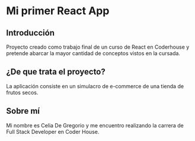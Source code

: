 # Mi primer React App

## Introducción

Proyecto creado como trabajo final de un curso de React en Coderhouse y pretende abarcar la mayor cantidad de conceptos vistos en la cursada.
## ¿De que trata el proyecto?

La aplicación consiste en un simulacro de e-commerce de una tienda de frutos secos.
## Sobre mí

Mi nombre es Celia De Gregorio y me encuentro realizando la carrera de Full Stack Developer en Coder House.

